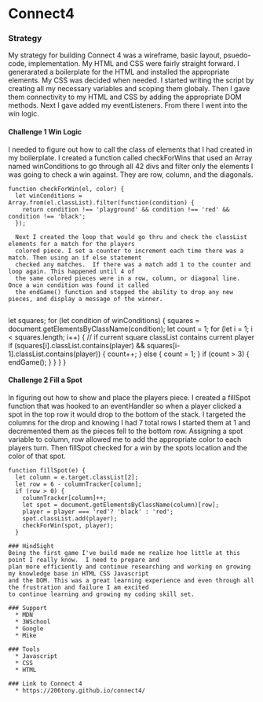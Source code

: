# Connect4

### Strategy
  My strategy for building Connect 4 was a wireframe, basic layout, psuedo-code, implementation.
  My HTML and CSS were fairly straight forward. I generarated a boilerplate for the HTML and installed 
  the appropriate elements. My CSS was decided when needed. I started writing the script by creating all 
  my necessary variables and scoping them globaly. Then I gave them connectivity to my HTML and CSS by 
  adding the appropriate DOM methods. Next I gave added my eventListeners. From there I went into the win logic.
  
#### Challenge 1 Win Logic
  I needed to figure out how to call the class of elements that I had created in my boilerplate.
  I created a function called checkForWins that used an Array named winConditions to go through 
  all 42 divs and filter only the elements I was going to check a win against.  They are row, column,
  and the diagonals.
  
```
function checkForWin(el, color) {
  let winConditions = Array.from(el.classList).filter(function(condition) {
    return condition !== 'playground' && condition !== 'red' && condition !== 'black';
  });
  
  Next I created the loop that would go thru and check the classList elements for a match for the players 
  colored piece. I set a counter to increment each time there was a match. Then using an if else statement
  checked any matches.  If there was a match add 1 to the counter and loop again. This happened until 4 of 
  the same colored pieces were in a row, column, or diagonal line. Once a win condition was found it called 
  the endGame() function and stopped the ability to drop any new pieces, and display a message of the winner.
  
  ```
  let squares;
  for (let condition of winConditions) {
    squares = document.getElementsByClassName(condition);
    let count = 1;
    for (let i = 1; i < squares.length; i++) {
      // if current square classList contains current player
      if (squares[i].classList.contains(player) && squares[i-1].classList.contains(player)) {
        count++;
      } else {
        count = 1; 
      }
      if (count > 3) {
        endGame();
      }
    }
  }
}

#### Challenge 2 Fill a Spot
In figuring out how to show and place the players piece. I created a fillSpot function that was hooked to an
eventHandler so when a player clicked a spot in the top row it would drop to the bottom of the stack. I targeted 
the columns for the drop and knowing I had 7 total rows I started them at 1 and decremented them as the pieces fell 
to the bottom row. Assigning a spot variable to column, row allowed me to add the appropriate color to each players
turn. Then fillSpot checked for a win by the spots location and the color of that spot.
```
function fillSpot(e) {
  let column = e.target.classList[2];
  let row = 6 - columnTracker[column];
  if (row > 0) {
    columnTracker[column]++;
    let spot = document.getElementsByClassName(column)[row];
    player = player === 'red'? 'black' : 'red';
    spot.classList.add(player);
    checkForWin(spot, player);
  }

### HindSight 
Being the first game I've build made me realize hoe little at this point I really know.  I need to prepare and 
plan more efficiently and continue researching and working on growing my knowledge base in HTML CSS Javascript
and the DOM. This was a great learning experience and even through all the frustration and failure I am excited 
to continue learning and growing my coding skill set.

### Support
  * MDN
  * 3WSchool
  * Google
  * Mike

### Tools
  * Javascript
  * CSS
  * HTML
  
### Link to Connect 4
  * https://206tony.github.io/connect4/
